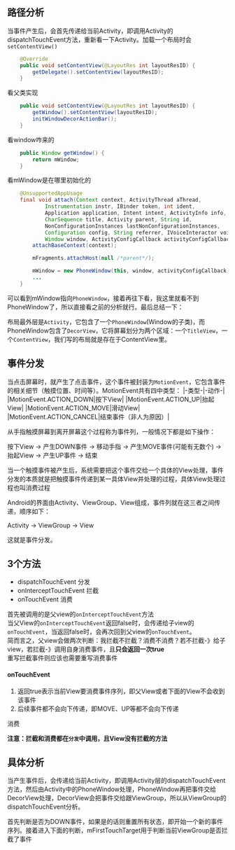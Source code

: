 ## 路径分析
当事件产生后，会首先传递给当前Activity，即调用Activity的dispatchTouchEvent方法，重新看一下Activity。加载一个布局时会`setContentView()`
```java
    @Override
    public void setContentView(@LayoutRes int layoutResID) {
        getDelegate().setContentView(layoutResID);
    }
```

看父类实现
```java
    public void setContentView(@LayoutRes int layoutResID) {
        getWindow().setContentView(layoutResID);
        initWindowDecorActionBar();
    }
```

看window咋来的
```java
    public Window getWindow() {
        return mWindow;
    }
```

看mWindow是在哪里初始化的
```java
    @UnsupportedAppUsage
    final void attach(Context context, ActivityThread aThread,
            Instrumentation instr, IBinder token, int ident,
            Application application, Intent intent, ActivityInfo info,
            CharSequence title, Activity parent, String id,
            NonConfigurationInstances lastNonConfigurationInstances,
            Configuration config, String referrer, IVoiceInteractor voiceInteractor,
            Window window, ActivityConfigCallback activityConfigCallback, IBinder assistToken) {
        attachBaseContext(context);

        mFragments.attachHost(null /*parent*/);

        mWindow = new PhoneWindow(this, window, activityConfigCallback);
        ...
    }
```

可以看到mWindow指向`PhoneWindow`，接着再往下看，我这里就看不到PhoneWindow了，所以直接看之前的分析就行。最后总结一下：

布局最外层是`Activity`，它包含了一个`PhoneWindow`(Window的子类)，而PhoneWindow包含了`DecorView`，它将屏幕划分为两个区域：一个`TitleView`，一个`ContentView`，我们写的布局就是存在于ContentView里。

## 事件分发
当点击屏幕时，就产生了点击事件，这个事件被封装为`MotionEvent`，它包含事件的相关细节（触摸位置、时间等）。MotionEvent共有四中类型：
|-类型-|-动作-|
|MotionEvent.ACTION_DOWN|按下View|
|MotionEvent.ACTION_UP|抬起View|
|MotionEvent.ACTION_MOVE|滑动View|
|MotionEvent.ACTION_CANCEL|结束事件（非人为原因）|

从手指触摸屏幕到离开屏幕这个过程称为事件列，一般情况下都是如下操作：

按下View -> 产生DOWN事件 -> 移动手指 -> 产生MOVE事件(可能有无数个) -> 抬起View -> 产生UP事件 -> 结束

当一个触摸事件被产生后，系统需要把这个事件交给一个具体的View处理，事件分发的本质就是把触摸事件传递到某一具体View并处理的过程，具体View处理过程也叫消费过程

Android的界面由Activity、ViewGroup、View组成，事件列就在这三者之间传递，顺序如下：

Activity -> ViewGroup -> View

这就是事件分发。

## 3个方法
- dispatchTouchEvent  分发
- onInterceptTouchEvent  拦截
- onTouchEvent  消费

首先被调用的是父view的`onInterceptTouchEvent`方法  
当父View的`onInterceptTouchEvent`返回false时，会传递给子view的`onTouchEvent`，当返回false时，会再次回到父view的`onTouchEvent`。  
简而言之，父view会做两次判断：我拦截不拦截？消费不消费？若不拦截-》给子view，若拦截-》调用自身消费事件，且**只会返回一次true**  
重写拦截事件则应该也需要重写消费事件

#### onTouchEvent
1. 返回true表示当前View要消费事件序列，即父View或者下面的View不会收到该事件
2. 后续事件都不会向下传递，即MOVE、UP等都不会向下传递

消费

**注意：拦截和消费都在`分发`中调用，且View没有拦截的方法**
## 具体分析
当产生事件后，会传递给当前Activity，即调用Activity层的dispatchTouchEvent方法，然后由Activity中的PhoneWindow处理，PhoneWindow再把事件交给DecorView处理，DecorView会把事件交给跟ViewGroup，所以从ViewGroup的dispatchTouchEvent分析。

首先判断是否为DOWN事件，如果是的话则重置所有状态，即开始一个新的事件序列。接着进入下面的判断，mFirstTouchTarget用于判断当前ViewGroup是否拦截了事件
